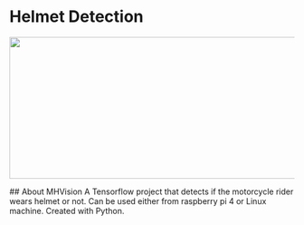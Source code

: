 # Helmet Detection
<p align="center">
  <img width="1000" height="250" src="https://user-images.githubusercontent.com/36128807/145787802-6488657f-0974-4acc-8db7-d5546906b40a.png">
</p>
## About MHVision
A Tensorflow project that detects if the motorcycle rider wears helmet or not. Can be used either from raspberry pi 4 or Linux machine. Created with Python.
